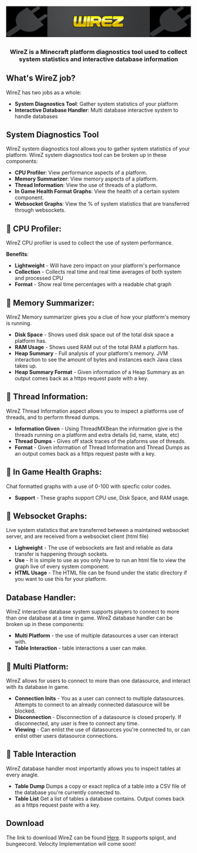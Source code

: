 <h1 align="center">
	<img
		alt="wirez"
		src="https://raw.githubusercontent.com/DougCodez/WireZ/master/img/img.png">
</h1>

<h3 align="center">
  WireZ is a Minecraft platform diagnostics tool used to collect system statistics and interactive database information
</h3>

## What's WireZ job?
WireZ has two jobs as a whole:

* **System Diagnostics Tool**: Gather system statistics of your platform
* **Interactive Database Handler**: Multi database interactive system to handle databases

## System Diagnostics Tool

WireZ system diagnostics tool allows you to gather system statistics of your platform. WireZ system diagnostics tool can be broken up in these components:

* **CPU Profiler**: View performance aspects of a platform.
* **Memory Summarizer**: View memory aspects of a platform.
* **Thread Information**: View the use of threads of a platform.
* **In Game Health Format Graphs**: View the health of a certain system component.
* **Websocket Graphs**: View the % of system statistics that are transferred through websockets.  

## :electric_plug: CPU Profiler:

WireZ CPU profiler is used to collect the use of system performance.

**Benefits**:

* **Lightweight** - Will have zero impact on your platform's performance
* **Collection** - Collects real time and real time averages of both system and processed CPU
* **Format** - Show real time percentages with a readable chat graph

## 🔌 Memory Summarizer:

WireZ Memory summarizer gives you a clue of how your platform's memory is running.

* **Disk Space** - Shows used disk space out of the total disk space a platform has. 
* **RAM Usage** - Shows used RAM out of the total RAM a platform has.  
* **Heap Summary** - Full analysis of your platform's memory. JVM interaction to see the amount of bytes and instances each Java class takes up.
* **Heap Summary Format** - Given information of a Heap Summary as an output comes back as a https request paste with a key. 

## 🔌 Thread Information: 

WireZ Thread Information aspect allows you to inspect a platforms use of threads, and to perform thread dumps.

* **Information Given** - Using ThreadMXBean the information give is the threads running on a platform and extra details (id, name, state, etc)
* **Thread Dumps** - Gives off stack traces of the plaforms use of threads.
* **Format** - Given information of Thread Information and Thread Dumps as an output comes back as a https request paste with a key. 

## 🔌 In Game Health Graphs:

Chat formatted graphs with a use of 0-100 with specfic color codes.

* **Support** - These graphs support CPU use, Disk Space, and RAM usage. 

## 🔌 Websocket Graphs:

Live system statistics that are transferred between a maintained websocket server, and are received from a websocket client (html file)

* **Lighweight** - The use of websockets are fast and reliable as data transfer is happening through sockets.
* **Use** - It is simple to use as you only have to run an html file to view the graph live of every system component. 
* **HTML Usage** - The HTML file can be found under the static directory if you want to use this for your platform. 

## Database Handler:

WireZ interactive database system supports players to connect to more than one database at a time in game. WireZ database handler can be broken up in these components:

* **Multi Platform** - the use of multiple datasources a user can interact with.
* **Table Interaction** - table interactions a user can make. 

## 🔌 Multi Platform:

WireZ allows for users to connect to more than one datasource, and interact with its database in game.

* **Connection Inits** - You as a user can connect to multiple datasources. Attempts to connect to an already connected datasource will be blocked.
* **Disconnection** - Disconnection of a datasource is closed properly. If disconnected, any user is free to connect any time.
* **Viewing** - Can enlist the use of datasources you're connected to, or can enlist other users datasource connections.


## 🔌 Table Interaction

WireZ database handler most importantly allows you to inspect tables at every anagle.

* **Table Dump** Dumps a copy or exact replica of a table into a CSV file of the database you're currently connected to.
* **Table List** Get a list of tables a database contains. Output comes back as a https request paste with a key.

## Download

The link to download WireZ can be found [Here](https://www.spigotmc.org/resources/⚡-wirez-a-multi-platform-diagnostics-tool-lightweight-optimizable-⚡.100188/). It supports spigot, and bungeecord. Velocity Implementation will come soon!
